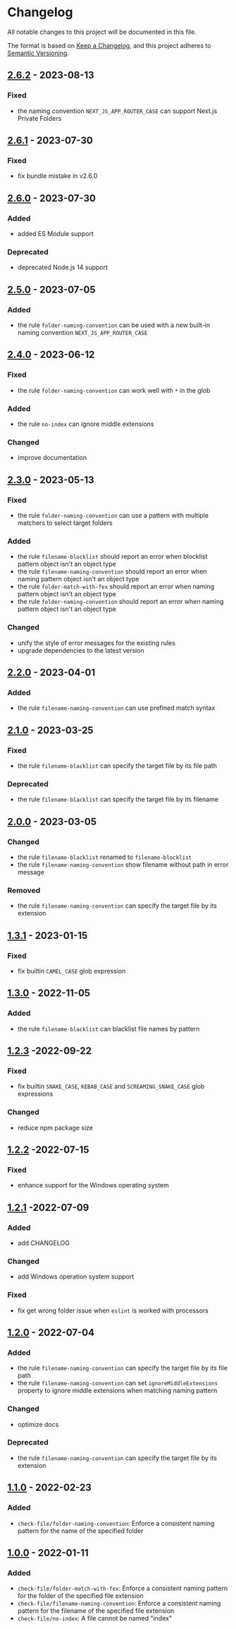 # Changelog

All notable changes to this project will be documented in this file.

The format is based on [Keep a Changelog](https://keepachangelog.com/en/1.0.0/),
and this project adheres to [Semantic Versioning](https://semver.org/spec/v2.0.0.html).

## [2.6.2](https://github.com/DukeLuo/eslint-plugin-check-file/compare/v2.6.1...v2.6.2) - 2023-08-13

### Fixed
- the naming convention `NEXT_JS_APP_ROUTER_CASE` can support Next.js Private Folders


## [2.6.1](https://github.com/DukeLuo/eslint-plugin-check-file/compare/v2.6.0...v2.6.1) - 2023-07-30

### Fixed
- fix bundle mistake in v2.6.0


## [2.6.0](https://github.com/DukeLuo/eslint-plugin-check-file/compare/v2.5.0...v2.6.0) - 2023-07-30

### Added
- added ES Module support

### Deprecated
- deprecated Node.js 14 support


## [2.5.0](https://github.com/DukeLuo/eslint-plugin-check-file/compare/v2.4.0...v2.5.0) - 2023-07-05

### Added
- the rule `folder-naming-convention` can be used with a new built-in naming convention `NEXT_JS_APP_ROUTER_CASE`


## [2.4.0](https://github.com/DukeLuo/eslint-plugin-check-file/compare/v2.3.0...v2.4.0) - 2023-06-12

### Fixed
- the rule `folder-naming-convention` can work well with `*` in the glob

### Added
- the rule `no-index` can ignore middle extensions

### Changed
- improve documentation


## [2.3.0](https://github.com/DukeLuo/eslint-plugin-check-file/compare/v2.2.0...v2.3.0) - 2023-05-13

### Fixed
- the rule `folder-naming-convention` can use a pattern with multiple matchers to select target folders

### Added
- the rule `filename-blocklist` should report an error when blocklist pattern object isn't an object type
- the rule `filename-naming-convention` should report an error when naming pattern object isn't an object type
- the rule `folder-match-with-fex` should report an error when naming pattern object isn't an object type
- the rule `folder-naming-convention` should report an error when naming pattern object isn't an object type

### Changed
- unify the style of error messages for the existing rules
- upgrade dependencies to the latest version


## [2.2.0](https://github.com/DukeLuo/eslint-plugin-check-file/compare/v2.1.0...v2.2.0) - 2023-04-01

### Added
- the rule `filename-naming-convention` can use prefined match syntax


## [2.1.0](https://github.com/DukeLuo/eslint-plugin-check-file/compare/v2.0.0...v2.1.0) - 2023-03-25

### Fixed
- the rule `filename-blacklist` can specify the target file by its file path

### Deprecated
- the rule `filename-blacklist` can specify the target file by its filename


## [2.0.0](https://github.com/DukeLuo/eslint-plugin-check-file/compare/v1.3.1...v2.0.0) - 2023-03-05

### Changed
- the rule `filename-blacklist` renamed to `filename-blocklist`
- the rule `filename-naming-convention` show filename without path in error message

### Removed
- the rule `filename-naming-convention` can specify the target file by its extension


## [1.3.1](https://github.com/DukeLuo/eslint-plugin-check-file/compare/v1.3.0...v1.3.1) - 2023-01-15

### Fixed
- fix builtin `CAMEL_CASE` glob expression


## [1.3.0](https://github.com/DukeLuo/eslint-plugin-check-file/compare/v1.2.3...v1.3.0) - 2022-11-05

### Added
- the rule `filename-blacklist` can blacklist file names by pattern


## [1.2.3](https://github.com/DukeLuo/eslint-plugin-check-file/compare/v1.2.2...v1.2.3) -2022-09-22

### Fixed
- fix builtin `SNAKE_CASE`, `KEBAB_CASE` and `SCREAMING_SNAKE_CASE` glob expressions

### Changed
- reduce npm package size

## [1.2.2](https://github.com/DukeLuo/eslint-plugin-check-file/compare/v1.2.1...v1.2.2) -2022-07-15

### Fixed
- enhance support for the Windows operating system


## [1.2.1](https://github.com/DukeLuo/eslint-plugin-check-file/compare/v1.2.0...v1.2.1) -2022-07-09

### Added
- add CHANGELOG

### Changed
- add Windows operation system support

### Fixed
- fix get wrong folder issue when `eslint` is worked with processors


## [1.2.0](https://github.com/DukeLuo/eslint-plugin-check-file/compare/v1.1.0...v1.2.0) - 2022-07-04

### Added
- the rule `filename-naming-convention` can specify the target file by its file path
- the rule `filename-naming-convention` can set `ignoreMiddleExtensions` property to ignore middle extensions when matching naming pattern

### Changed
- optimize docs

### Deprecated
- the rule `filename-naming-convention` can specify the target file by its extension


## [1.1.0](https://github.com/DukeLuo/eslint-plugin-check-file/compare/v1.0.0...v1.1.0) - 2022-02-23

### Added
- `check-file/folder-naming-convention`: Enforce a consistent naming pattern for the name of the specified folder


## [1.0.0](https://github.com/DukeLuo/eslint-plugin-check-file/releases/tag/v1.0.0) - 2022-01-11

### Added
- `check-file/folder-match-with-fex`: Enforce a consistent naming pattern for the folder of the specified file extension
- `check-file/filename-naming-convention`: Enforce a consistent naming pattern for the filename of the specified file extension
- `check-file/no-index`: A file cannot be named "index"
